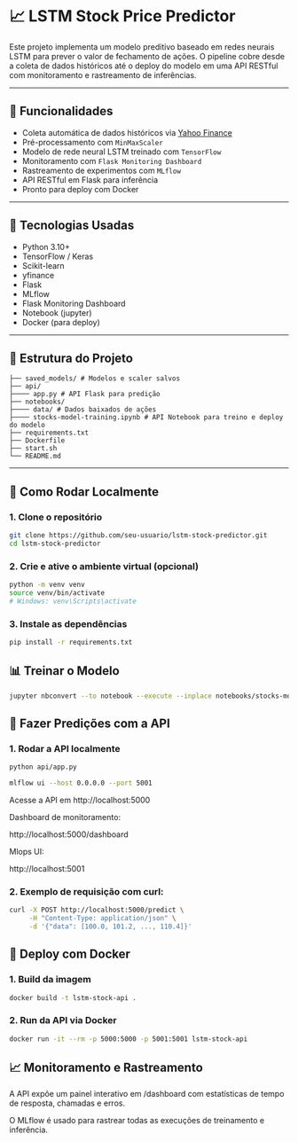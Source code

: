 # 📈 LSTM Stock Price Predictor

Este projeto implementa um modelo preditivo baseado em redes neurais LSTM para prever o valor de fechamento de ações. O pipeline cobre desde a coleta de dados históricos até o deploy do modelo em uma API RESTful com monitoramento e rastreamento de inferências.

---

## 📌 Funcionalidades

- Coleta automática de dados históricos via [Yahoo Finance](https://finance.yahoo.com/)
- Pré-processamento com `MinMaxScaler`
- Modelo de rede neural LSTM treinado com `TensorFlow`
- Monitoramento com `Flask Monitoring Dashboard`
- Rastreamento de experimentos com `MLflow`
- API RESTful em Flask para inferência
- Pronto para deploy com Docker

---

## 🧠 Tecnologias Usadas

- Python 3.10+
- TensorFlow / Keras
- Scikit-learn
- yfinance
- Flask
- MLflow
- Flask Monitoring Dashboard
- Notebook (jupyter)
- Docker (para deploy)

---

## 📁 Estrutura do Projeto

```plaintext
├── saved_models/ # Modelos e scaler salvos
├── api/
├──── app.py # API Flask para predição
├── notebooks/
├──── data/ # Dados baixados de ações
├──── stocks-model-training.ipynb # API Notebook para treino e deploy do modelo
├── requirements.txt
├── Dockerfile
├── start.sh
└── README.md
```

---

## 🚀 Como Rodar Localmente

### 1. Clone o repositório

```bash
git clone https://github.com/seu-usuario/lstm-stock-predictor.git
cd lstm-stock-predictor
```

### 2. Crie e ative o ambiente virtual (opcional)

```bash
python -m venv venv
source venv/bin/activate 
# Windows: venv\Scripts\activate
```
### 3. Instale as dependências

```bash
pip install -r requirements.txt
```
## 📊 Treinar o Modelo

```bash
jupyter nbconvert --to notebook --execute --inplace notebooks/stocks-model-training.ipynb
```
## 🔁 Fazer Predições com a API

### 1. Rodar a API localmente

```bash
python api/app.py

mlflow ui --host 0.0.0.0 --port 5001
```
Acesse a API em http://localhost:5000

Dashboard de monitoramento:

http://localhost:5000/dashboard

Mlops UI:

http://localhost:5001

### 2. Exemplo de requisição com curl:

```bash
curl -X POST http://localhost:5000/predict \
     -H "Content-Type: application/json" \
     -d '{"data": [100.0, 101.2, ..., 110.4]}'
```
## 🐳 Deploy com Docker

### 1. Build da imagem

```bash
docker build -t lstm-stock-api .
```
### 2. Run da API via Docker

```bash
docker run -it --rm -p 5000:5000 -p 5001:5001 lstm-stock-api
```

## 📈 Monitoramento e Rastreamento

A API expõe um painel interativo em /dashboard com estatísticas de tempo de resposta, chamadas e erros.

O MLflow é usado para rastrear todas as execuções de treinamento e inferência.